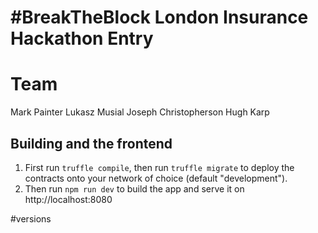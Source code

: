 #  \#BreakTheBlock London Insurance Hackathon Entry

#  Team
Mark Painter
Lukasz Musial
Joseph Christopherson
Hugh Karp

## Building and the frontend

1. First run `truffle compile`, then run `truffle migrate` to deploy the contracts onto your network of choice (default "development").
1. Then run `npm run dev` to build the app and serve it on http://localhost:8080

#versions
